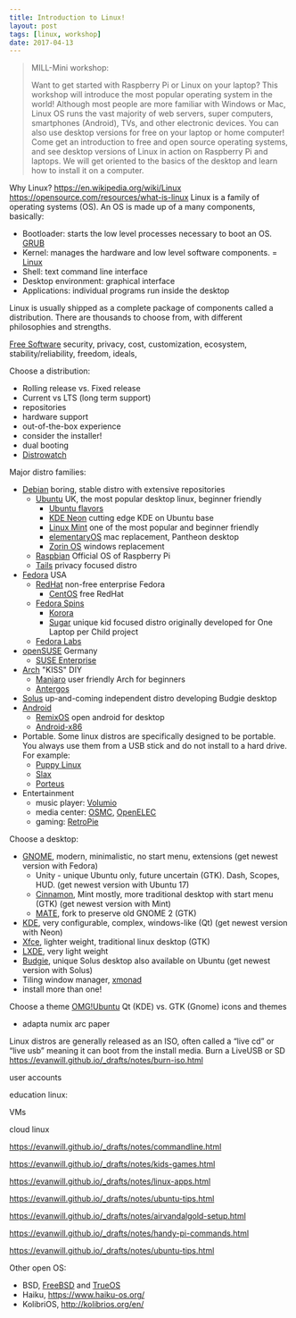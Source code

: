 ```yaml
---
title: Introduction to Linux!
layout: post
tags: [linux, workshop]
date: 2017-04-13
---
```


> MILL-Mini workshop:
>
> Want to get started with Raspberry Pi or Linux on your laptop? This workshop will introduce the most popular operating system in the world! Although most people are more familiar with Windows or Mac, Linux OS runs the vast majority of web servers, super computers, smartphones (Android), TVs, and other electronic devices. You can also use desktop versions for free on your laptop or home computer!
> Come get an introduction to free and open source operating systems, and see desktop versions of Linux in action on Raspberry Pi and laptops. We will get oriented to the basics of the desktop and learn how to install it on a computer.

Why Linux?
https://en.wikipedia.org/wiki/Linux
https://opensource.com/resources/what-is-linux
Linux is a family of operating systems (OS).
An OS is made up of a many components, basically:
- Bootloader: starts the low level processes necessary to boot an OS. [GRUB](https://www.gnu.org/software/grub/)
- Kernel: manages the hardware and low level software components. = [Linux](https://www.kernel.org/)
- Shell: text command line interface
- Desktop environment: graphical interface 
- Applications: individual programs run inside the desktop 

Linux is usually shipped as a complete package of components called a distribution.
There are thousands to choose from, with different philosophies and strengths.

[Free Software](https://www.gnu.org/philosophy/free-sw.en.html)
security, privacy, cost, customization, ecosystem, stability/reliability, freedom, ideals,

Choose a distribution:
- Rolling release vs. Fixed release
- Current vs LTS (long term support)
- repositories
- hardware support
- out-of-the-box experience
- consider the installer!
- dual booting 
- [Distrowatch](https://distrowatch.com/)

Major distro families:

- [Debian](https://www.debian.org/) boring, stable distro with extensive repositories
    - [Ubuntu](https://www.ubuntu.com/) UK, the most popular desktop linux, beginner friendly
        - [Ubuntu flavors](https://www.ubuntu.com/download/ubuntu-flavours)
        - [KDE Neon](https://neon.kde.org/) cutting edge KDE on Ubuntu base
        - [Linux Mint](https://www.linuxmint.com/) one of the most popular and beginner friendly
        - [elementaryOS](https://elementary.io/) mac replacement, Pantheon desktop
        - [Zorin OS](https://zorinos.com/) windows replacement
    - [Raspbian](https://www.raspberrypi.org/downloads/raspbian/) Official OS of Raspberry Pi
    - [Tails](https://tails.boum.org/index.en.html) privacy focused distro
- [Fedora](https://getfedora.org/) USA
    - [RedHat](https://www.redhat.com/) non-free enterprise Fedora
        - [CentOS](https://www.centos.org/) free RedHat
    - [Fedora Spins](https://spins.fedoraproject.org/)
        - [Korora](https://kororaproject.org/) 
        - [Sugar](http://wiki.sugarlabs.org/go/Sugar_on_a_Stick/Installation) unique kid focused distro originally developed for One Laptop per Child project
    - [Fedora Labs](https://labs.fedoraproject.org/)
- [openSUSE](https://www.opensuse.org/) Germany
    - [SUSE Enterprise](https://www.suse.com/) 
- [Arch](https://www.archlinux.org/) "KISS" DIY
    - [Manjaro](https://manjaro.org/) user friendly Arch for beginners
    - [Antergos](https://antergos.com/)
- [Solus](https://solus-project.com/) up-and-coming independent distro developing Budgie desktop
- [Android](https://source.android.com/)
    - [RemixOS](http://www.jide.com/remixos) open android for desktop
    - [Android-x86](http://www.android-x86.org/download)
- Portable. Some linux distros are specifically designed to be portable. You always use them from a USB stick and do not install to a hard drive. For example:
    - [Puppy Linux](http://puppylinux.org/)
    - [Slax](https://www.slax.org/en/)
    - [Porteus](http://www.porteus.org/)
- Entertainment
    - music player: [Volumio](https://volumio.org/)
    - media center: [OSMC](https://osmc.tv/), [OpenELEC](http://openelec.tv/)
    - gaming: [RetroPie](https://retropie.org.uk/)

Choose a desktop:

- [GNOME](https://www.gnome.org/), modern, minimalistic, no start menu, extensions (get newest version with Fedora)
    - Unity - unique Ubuntu only, future uncertain (GTK). Dash, Scopes, HUD. (get newest version with Ubuntu 17)
    - [Cinnamon](http://developer.linuxmint.com/projects.html), Mint mostly, more traditional desktop with start menu (GTK) (get newest version with Mint)
    - [MATE](https://mate-desktop.org/), fork to preserve old GNOME 2 (GTK)
- [KDE](https://www.kde.org/), very configurable, complex, windows-like (Qt) (get newest version with Neon)
- [Xfce](https://www.xfce.org/), lighter weight, traditional linux desktop (GTK)
- [LXDE](http://lxde.org/), very light weight
- [Budgie](https://solus-project.com/budgie/), unique Solus desktop also available on Ubuntu (get newest version with Solus)
- Tiling window manager, [xmonad](http://xmonad.org/)
- install more than one!

Choose a theme [OMG!Ubuntu](http://www.omgubuntu.co.uk/category/themes-2)
Qt (KDE) vs. GTK (Gnome)
icons and themes
- adapta
numix
arc
paper

Linux distros are generally released as an ISO, often called a “live cd” or “live usb” meaning it can boot from the install media.
Burn a LiveUSB or SD
https://evanwill.github.io/_drafts/notes/burn-iso.html

user accounts

education linux:

VMs

cloud linux 

https://evanwill.github.io/_drafts/notes/commandline.html

https://evanwill.github.io/_drafts/notes/kids-games.html

https://evanwill.github.io/_drafts/notes/linux-apps.html

https://evanwill.github.io/_drafts/notes/ubuntu-tips.html

https://evanwill.github.io/_drafts/notes/airvandalgold-setup.html

https://evanwill.github.io/_drafts/notes/handy-pi-commands.html

https://evanwill.github.io/_drafts/notes/ubuntu-tips.html


Other open OS:
- BSD, [FreeBSD](https://www.freebsd.org/) and [TrueOS](https://www.trueos.org/)
- Haiku, https://www.haiku-os.org/
- KolibriOS, http://kolibrios.org/en/
